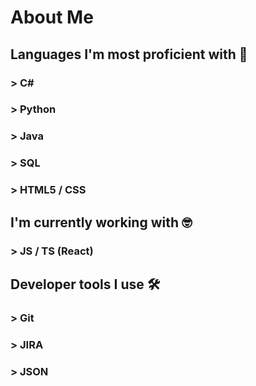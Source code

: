 # About Me

## Languages I'm most proficient with 💪
### > C#
### > Python
### > Java
### > SQL
### > HTML5 / CSS

## I'm currently working with 🤓
### > JS / TS (React)

## Developer tools I use 🛠
### > Git
### > JIRA
### > JSON



<!--
**mike-coding/mike-coding** is a ✨ _special_ ✨ repository because its `README.md` (this file) appears on your GitHub profile.

Here are some ideas to get you started:

- 🔭 I’m currently working on ...
- 🌱 I’m currently learning ...
- 👯 I’m looking to collaborate on ...
- 🤔 I’m looking for help with ...
- 💬 Ask me about ...
- 📫 How to reach me: ...
- 😄 Pronouns: ...
- ⚡ Fun fact: ...
-->
